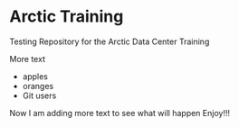 # Arctic Training
Testing Repository for the Arctic Data Center Training


More text

* apples
* oranges
* Git users


Now I am adding more text to see what will happen
Enjoy!!!
